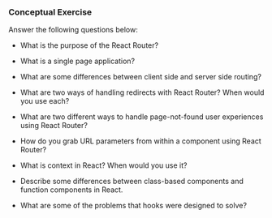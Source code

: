 ### Conceptual Exercise

Answer the following questions below:

- What is the purpose of the React Router?
<!-- Javascript framework. let us handle client and server-side routing in react application. -->

- What is a single page application?
<!-- a website or web application that dynamically rewrites a current web page with new data from the web server, 
     instead of the default method of a web browser loading entire new pages. -->

- What are some differences between client side and server side routing?
<!-- server sides needs to keep making requests to the server in order for the application to rerender, 
     but client side does not need to keep make request to the server -->

- What are two ways of handling redirects with React Router? When would you use each?
<!-- Using the <Redirect to="/" /> -> Useful for error (If without login ,let them to go register.)
Calling .push method on the history object -> Useful for "you finished this, now go here" -->




- What are two different ways to handle page-not-found user experiences using React Router? 
<!-- Switch- In the <Switch></Switch> ,make 
<Route path="*" component={NotFound}> 
 or
<Route path="*" render={()=><Redirect to="/"/>/}-->

- How do you grab URL parameters from within a component using React Router?
<!-- useParams hook -->

- What is context in React? When would you use it?
<!-- Universal data across your application.
Data accessible across all components -->


- Describe some differences between class-based components and function
  components in React.
<!-- functional component is just a plain javascript function which accepts props as an argument and return a React element -->
<!-- class component requires you to extend from React.Component and create a render function which returns a React element. -->

- What are some of the problems that hooks were designed to solve?
<!-- 
We want to present an API that makes it more likely for code to stay on the optimizable path. 
To solve these problems, Hooks let you use more of React's features without classes. Conceptually,
 React components have always been closer to functions. -->